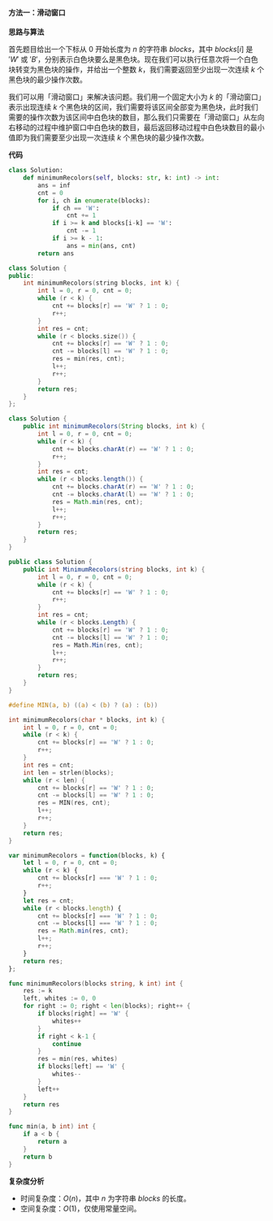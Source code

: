 #### 方法一：滑动窗口

**思路与算法**

首先题目给出一个下标从 $0$ 开始长度为 $n$ 的字符串 $\textit{blocks}$，其中 $\textit{blocks}[i]$ 是 $'W'$ 或 $'B'$，分别表示白色块要么是黑色块。现在我们可以执行任意次将一个白色块转变为黑色块的操作，并给出一个整数 $k$，我们需要返回至少出现一次连续 $k$ 个黑色块的最少操作次数。

我们可以用「滑动窗口」来解决该问题。我们用一个固定大小为 $k$ 的「滑动窗口」表示出现连续 $k$ 个黑色块的区间，我们需要将该区间全部变为黑色块，此时我们需要的操作次数为该区间中白色块的数目，那么我们只需要在「滑动窗口」从左向右移动的过程中维护窗口中白色块的数目，最后返回移动过程中白色块数目的最小值即为我们需要至少出现一次连续 $k$ 个黑色块的最少操作次数。

**代码**

```Python [sol1-Python3]
class Solution:
    def minimumRecolors(self, blocks: str, k: int) -> int:
        ans = inf 
        cnt = 0 
        for i, ch in enumerate(blocks): 
            if ch == 'W':
                cnt += 1
            if i >= k and blocks[i-k] == 'W':
                cnt -= 1
            if i >= k - 1:
                ans = min(ans, cnt)
        return ans 
```

```C++ [sol1-C++]
class Solution {
public:
    int minimumRecolors(string blocks, int k) {
        int l = 0, r = 0, cnt = 0;
        while (r < k) {
            cnt += blocks[r] == 'W' ? 1 : 0;
            r++;
        }
        int res = cnt;
        while (r < blocks.size()) {
            cnt += blocks[r] == 'W' ? 1 : 0;
            cnt -= blocks[l] == 'W' ? 1 : 0;
            res = min(res, cnt);
            l++;
            r++;
        }
        return res;
    }
};
```

```Java [sol1-Java]
class Solution {
    public int minimumRecolors(String blocks, int k) {
        int l = 0, r = 0, cnt = 0;
        while (r < k) {
            cnt += blocks.charAt(r) == 'W' ? 1 : 0;
            r++;
        }
        int res = cnt;
        while (r < blocks.length()) {
            cnt += blocks.charAt(r) == 'W' ? 1 : 0;
            cnt -= blocks.charAt(l) == 'W' ? 1 : 0;
            res = Math.min(res, cnt);
            l++;
            r++;
        }
        return res;
    }
}
```

```C# [sol1-C#]
public class Solution {
    public int MinimumRecolors(string blocks, int k) {
        int l = 0, r = 0, cnt = 0;
        while (r < k) {
            cnt += blocks[r] == 'W' ? 1 : 0;
            r++;
        }
        int res = cnt;
        while (r < blocks.Length) {
            cnt += blocks[r] == 'W' ? 1 : 0;
            cnt -= blocks[l] == 'W' ? 1 : 0;
            res = Math.Min(res, cnt);
            l++;
            r++;
        }
        return res;
    }
}
```

```C [sol1-C]
#define MIN(a, b) ((a) < (b) ? (a) : (b))

int minimumRecolors(char * blocks, int k) {
    int l = 0, r = 0, cnt = 0;
    while (r < k) {
        cnt += blocks[r] == 'W' ? 1 : 0;
        r++;
    }
    int res = cnt;
    int len = strlen(blocks);
    while (r < len) {
        cnt += blocks[r] == 'W' ? 1 : 0;
        cnt -= blocks[l] == 'W' ? 1 : 0;
        res = MIN(res, cnt);
        l++;
        r++;
    }
    return res;
}
```

```JavaScript [sol1-JavaScript]
var minimumRecolors = function(blocks, k) {
    let l = 0, r = 0, cnt = 0;
    while (r < k) {
        cnt += blocks[r] === 'W' ? 1 : 0;
        r++;
    }
    let res = cnt;
    while (r < blocks.length) {
        cnt += blocks[r] === 'W' ? 1 : 0;
        cnt -= blocks[l] === 'W' ? 1 : 0;
        res = Math.min(res, cnt);
        l++;
        r++;
    }
    return res;
};
```

```go [sol1-Golang]
func minimumRecolors(blocks string, k int) int {
    res := k
    left, whites := 0, 0
    for right := 0; right < len(blocks); right++ {
        if blocks[right] == 'W' {
            whites++
        }
        if right < k-1 {
            continue
        }
        res = min(res, whites)
        if blocks[left] == 'W' {
            whites--
        }
        left++
    }
    return res
}

func min(a, b int) int {
    if a < b {
        return a
    }
    return b
}
```

**复杂度分析**

- 时间复杂度：$O(n)$，其中 $n$ 为字符串 $\textit{blocks}$ 的长度。
- 空间复杂度：$O(1)$，仅使用常量空间。